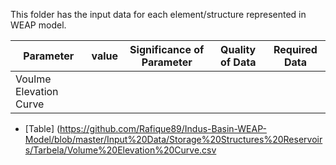 This folder has the input data for each element/structure represented in WEAP model.


Parameter | value | Significance of Parameter | Quality of Data | Required Data
--- | --- | --- | --- | --- |
Voulme Elevation Curve |





* [Table] (https://github.com/Rafique89/Indus-Basin-WEAP-Model/blob/master/Input%20Data/Storage%20Structures%20Reservoirs/Tarbela/Volume%20Elevation%20Curve.csv

